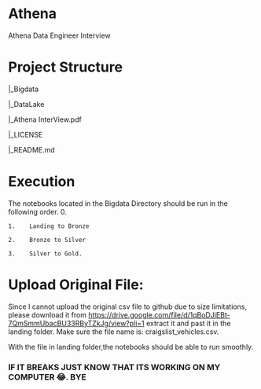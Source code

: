 # Athena
Athena Data Engineer Interview
# Project Structure

|_Bigdata

|_DataLake

|_Athena InterView.pdf

|_LICENSE

|_README.md

# Execution
The notebooks located in the Bigdata Directory should be run in the following order.
    0.    
    
    1.    Landing to Bronze
    
    2.    Bronze to Silver
    
    3.    Silver to Gold.
    
# Upload Original File:
Since I cannot upload the original csv file to github due to size limitations, please download it from https://drive.google.com/file/d/1qBoDJiEBt-7QmSmmUbacBU33RByTZkJg/view?pli=1 extract it and past it in the landing folder.
Make sure the file name is: craigslist_vehicles.csv.

With the file in landing folder,the notebooks should be able to run smoothly.

### IF IT BREAKS JUST KNOW THAT ITS WORKING ON MY COMPUTER  😂. BYE
